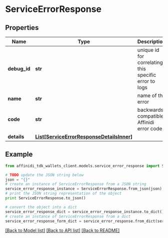 # ServiceErrorResponse

## Properties

| Name         | Type                                                                              | Description                                           | Notes      |
| ------------ | --------------------------------------------------------------------------------- | ----------------------------------------------------- | ---------- |
| **debug_id** | **str**                                                                           | unique id for correlating this specific error to logs |
| **name**     | **str**                                                                           | name of the error                                     |
| **code**     | **str**                                                                           | backwards compatible Affinidi error code              |
| **details**  | [**List[ServiceErrorResponseDetailsInner]**](ServiceErrorResponseDetailsInner.md) |                                                       | [optional] |

## Example

```python
from affinidi_tdk_wallets_client.models.service_error_response import ServiceErrorResponse

# TODO update the JSON string below
json = "{}"
# create an instance of ServiceErrorResponse from a JSON string
service_error_response_instance = ServiceErrorResponse.from_json(json)
# print the JSON string representation of the object
print ServiceErrorResponse.to_json()

# convert the object into a dict
service_error_response_dict = service_error_response_instance.to_dict()
# create an instance of ServiceErrorResponse from a dict
service_error_response_form_dict = service_error_response.from_dict(service_error_response_dict)
```

[[Back to Model list]](../README.md#documentation-for-models) [[Back to API list]](../README.md#documentation-for-api-endpoints) [[Back to README]](../README.md)

